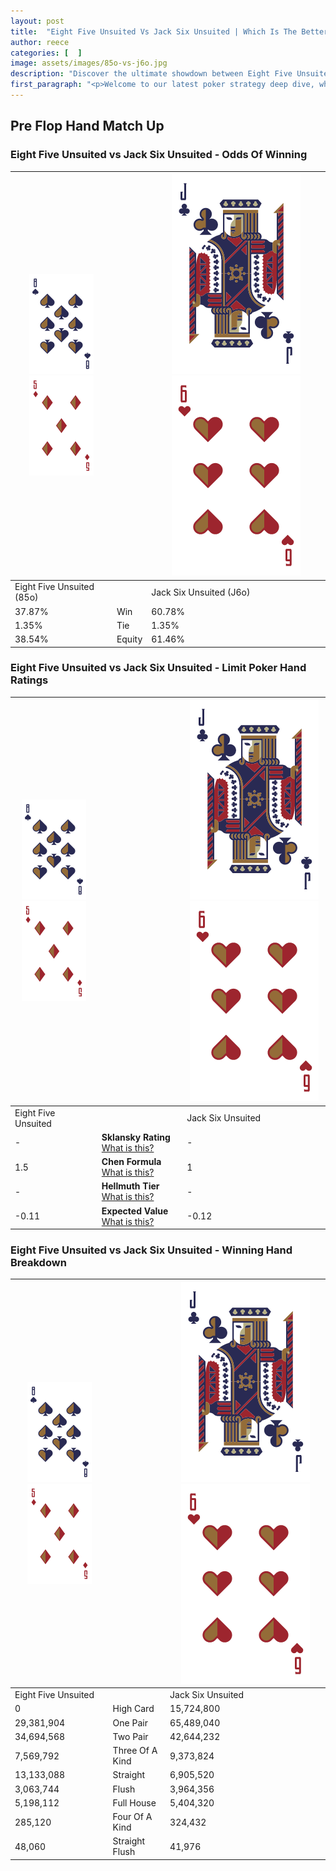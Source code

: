 ```yaml
---
layout: post
title:  "Eight Five Unsuited Vs Jack Six Unsuited | Which Is The Better Hand In Poker? A Complete Guide"
author: reece
categories: [  ]
image: assets/images/85o-vs-j6o.jpg
description: "Discover the ultimate showdown between Eight Five Unsuited and Jack Six Unsuited in poker! Uncover the odds, strategies, and scenarios where one hand triumphs over the other. Get ready to up your poker game with this thrilling analysis."
first_paragraph: "<p>Welcome to our latest poker strategy deep dive, where we're pitting two distinct hands against each other in a high-stakes showdown: Eight Five Unsuited vs Jack Six Unsuited.</p><p>In the dynamic world of poker, every decision counts, and knowing which hand holds the upper hand is key to your success at the table.</p><p>In this article, we'll dissect these two hands, explore the scenarios where one dominates the other, and equip you with the knowledge to make strategic choices that can tip the odds in your favor.</p><p>Get ready to unravel the intriguing dynamics of these poker hands and elevate your game to new heights.</p>"
---
```




[comment]: # (sp0)

## Pre Flop Hand Match Up

<div class="table hand-ratings" markdown="1"> 



### Eight Five Unsuited vs Jack Six Unsuited - Odds Of Winning


    
| ![image info](assets/images/hand1/8.png) ![image info](assets/images/hand1/5o.png) |  | ![image info](assets/images/hand2/J.png) ![image info](assets/images/hand2/6o.png) |
| -------- | -------- | -------- |
| Eight Five Unsuited (85o) |  | Jack Six Unsuited (J6o) |
| 37.87% | Win | 60.78% |
| 1.35% | Tie | 1.35% |
| 38.54% | Equity | 61.46% |




[comment]: # (sp1)



### Eight Five Unsuited vs Jack Six Unsuited - Limit Poker Hand Ratings


    
| ![image info](assets/images/hand1/8.png) ![image info](assets/images/hand1/5o.png) |  | ![image info](assets/images/hand2/J.png) ![image info](assets/images/hand2/6o.png) |
| -------- | -------- | -------- |
| Eight Five Unsuited |  | Jack Six Unsuited |
| - | **Sklansky Rating** [What is this?](/sklansky-rating-explained) | - |
| 1.5 | **Chen Formula** [What is this?](/chen-formula-explained) | 1 |
| - | **Hellmuth Tier** [What is this?](/Hellmuth-tier-explained) | - |
| -0.11 | **Expected Value** [What is this?](/expected-value-explained) | -0.12 |




[comment]: # (sp2)



### Eight Five Unsuited vs Jack Six Unsuited - Winning Hand Breakdown


    
| ![image info](assets/images/hand1/8.png) ![image info](assets/images/hand1/5o.png) |  | ![image info](assets/images/hand2/J.png) ![image info](assets/images/hand2/6o.png) |
| -------- | -------- | -------- |
| Eight Five Unsuited |  | Jack Six Unsuited |
| 0 | High Card | 15,724,800 |
| 29,381,904 | One Pair | 65,489,040 |
| 34,694,568 | Two Pair | 42,644,232 |
| 7,569,792 | Three Of A Kind | 9,373,824 |
| 13,133,088 | Straight | 6,905,520 |
| 3,063,744 | Flush | 3,964,356 |
| 5,198,112 | Full House | 5,404,320 |
| 285,120 | Four Of A Kind | 324,432 |
| 48,060 | Straight Flush | 41,976 |




[comment]: # (sp3)



</div>

[comment]: # (sp4)



[comment]: # (sp5)

